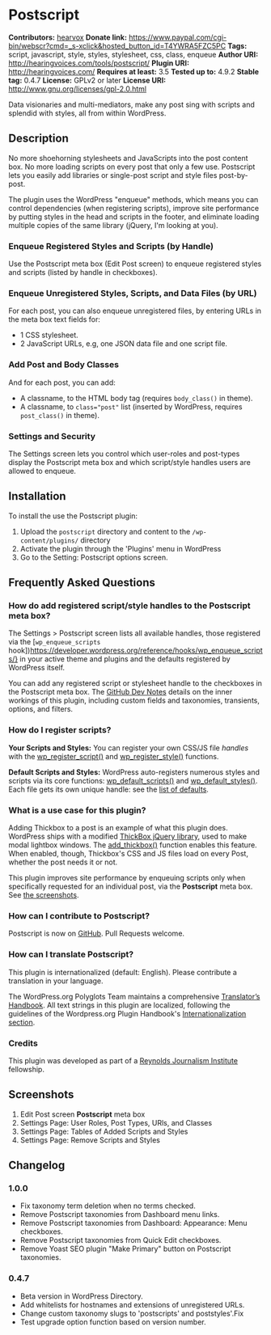 # Postscript #
**Contributors:** [hearvox](https://profiles.wordpress.org/hearvox)
**Donate link:** https://www.paypal.com/cgi-bin/webscr?cmd=_s-xclick&hosted_button_id=T4YWRA5FZC5PC
**Tags:** script, javascript, style, styles, stylesheet, css, class, enqueue
**Author URI:** http://hearingvoices.com/tools/postscript/
**Plugin URI:** http://hearingvoices.com/
**Requires at least:** 3.5
**Tested up to:** 4.9.2
**Stable tag:** 0.4.7
**License:** GPLv2 or later
**License URI:** http://www.gnu.org/licenses/gpl-2.0.html

Data visionaries and multi-mediators, make any post sing with scripts and splendid with styles, all from within WordPress.

## Description ##

No more shoehorning stylesheets and JavaScripts into the post content box. No more loading scripts on every post that only a few use. Postscript lets you easily add libraries or single-post script and style files post-by-post.

The plugin uses the WordPress "enqueue" methods, which means you can control dependencies (when registering scripts), improve site performance by putting styles in the head and scripts in the footer, and eliminate loading multiple copies of the same library (jQuery, I'm looking at you).

### Enqueue Registered Styles and Scripts (by Handle) ###

Use the Postscript meta box (Edit Post screen) to enqueue registered styles and scripts (listed by handle in checkboxes).

### Enqueue Unregistered Styles, Scripts, and Data Files (by URL) ###

For each post, you can also enqueue unregistered files, by entering URLs in the meta box text fields for:
* 1 CSS stylesheet.
* 2 JavaScript URLs, e.g, one JSON data file and one script file.

### Add Post and Body Classes ###

And for each post, you can add:
* A classname, to the HTML body tag (requires `body_class()` in theme).
* A classname, to `class="post"` list (inserted by WordPress, requires `post_class()` in theme).

### Settings and Security ###

The Settings screen lets you control which user-roles and post-types display the Postscript meta box and which script/style handles users are allowed to enqueue.

## Installation ##

To install the use the Postscript plugin:

1. Upload the `postscript` directory and content to the `/wp-content/plugins/` directory
2. Activate the plugin through the 'Plugins' menu in WordPress
3. Go to the Setting: Postscript options screen.

## Frequently Asked Questions ##

### How do add registered script/style handles to the Postscript meta box? ###
The Settings &gt; Postscript screen lists all available handles, those registered via the [`wp_enqueue_scripts` hook])https://developer.wordpress.org/reference/hooks/wp_enqueue_scripts/} in your active theme and plugins and the defaults registered by WordPress itself.

You can add any registered script or stylesheet handle to the checkboxes in the Postscript meta box. The [GitHub Dev Notes](https://github.com/hearvox/postscript#dev-notes) details on the inner workings of this plugin, including custom fields and taxonomies, transients, options, and filters.

### How do I register scripts? ###
**Your Scripts and Styles:** You can register your own CSS/JS file *handles* with the [wp_register_script()](https://developer.wordpress.org/reference/functions/wp_register_script/) and [wp_register_style()](https://developer.wordpress.org/reference/functions/wp_register_style/) functions.

**Default Scripts and Styles:** WordPress auto-registers numerous styles and scripts via its core functions: [wp_default_scripts()](https://developer.wordpress.org/reference/functions/wp_default_scripts/) and [wp_default_styles()](https://developer.wordpress.org/reference/functions/wp_default_styles/). Each file gets its own unique handle: see the [list of defaults](https://developer.wordpress.org/reference/functions/wp_enqueue_script/#defaults).

### What is a use case for this plugin? ###
Adding Thickbox to a post is an example of what this plugin does. WordPress ships with a modified [ThickBox jQuery library](https://codex.wordpress.org/Javascript_Reference/ThickBox), used to make modal lightbox windows. The [add_thickbox()](https://developer.wordpress.org/reference/functions/add_thickbox/) function enables this feature. When enabled, though, Thickbox's CSS and JS files load on every Post, whether the post needs it or not.

This plugin improves site performance by enqueuing scripts only when specifically requested for an individual post, via the **Postscript** meta box. See [the screenshots](https://wordpress.org/plugins/postscript/screenshots/).

### How can I contribute to Postscript? ###

Postscript is now on [GitHub](https://github.com/hearvox/postscript). Pull Requests welcome.

### How can I translate Postscript? ###
This plugin is internationalized (default: English). Please contribute a translation in your language.

The WordPress.org Polyglots Team maintains a comprehensive [Translator’s Handbook](https://make.wordpress.org/polyglots/handbook/). All text strings in this plugin are localized, following the guidelines of the Wordpress.org Plugin Handbook's [Internationalization section](https://developer.wordpress.org/plugins/internationalization/).

### Credits ###
This plugin was developed as part of a [Reynolds Journalism Institute](https://www.rjionline.org) fellowship.

## Screenshots ##

1. Edit Post screen **Postscript** meta box
2. Settings Page: User Roles, Post Types, URls, and Classes
3. Settings Page: Tables of Added Scripts and Styles
4. Settings Page: Remove Scripts and Styles

## Changelog ##

### 1.0.0 ###
* Fix taxonomy term deletion when no terms checked.
* Remove Postscript taxonomies from Dashboard menu links.
* Remove Postscript taxonomies from Dashboard: Appearance: Menu checkboxes.
* Remove Postscript taxonomies from Quick Edit checkboxes.
* Remove Yoast SEO plugin "Make Primary" button on Postscript taxonomies.

### 0.4.7 ###
* Beta version in WordPress Directory.
* Add whitelists for hostnames and extensions of unregistered URLs.
* Change custom taxonomy slugs to 'postscripts' and poststyles'.Fix
* Test upgrade option function based on version number.
